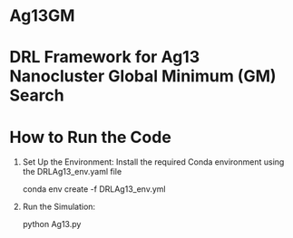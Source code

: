 # Ag13GM
# DRL Framework for Ag13 Nanocluster Global Minimum (GM) Search
# How to Run the Code
1.  Set Up the Environment: Install the required Conda environment using the DRLAg13_env.yaml file
    
    conda env create -f DRLAg13_env.yml
2. Run the Simulation:
   
   python Ag13.py
